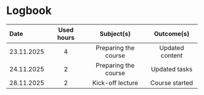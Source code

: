 # Logbook

| Date  | Used hours | Subject(s) |  Outcome(s) |
| :---         |     :---:      |     :---:      |     :---:      |
| 23.11.2025 | 4 | Preparing the course | Updated content |
| 24.11.2025 | 2 | Preparing the course | Updated tasks  |
| 28.11.2025 | 2 | Kick-off lecture  | Course started |
